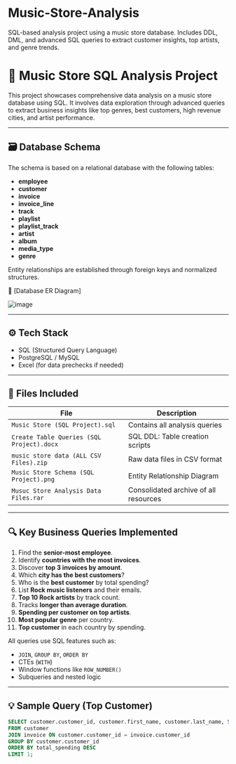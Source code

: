 # Music-Store-Analysis
SQL-based analysis project using a music store database. Includes DDL, DML, and advanced SQL queries to extract customer insights, top artists, and genre trends.

# 🎵 Music Store SQL Analysis Project

This project showcases comprehensive data analysis on a music store database using SQL. It involves data exploration through advanced queries to extract business insights like top genres, best customers, high revenue cities, and artist performance.

---

## 🗃️ Database Schema

The schema is based on a relational database with the following tables:

- **employee**
- **customer**
- **invoice**
- **invoice_line**
- **track**
- **playlist**
- **playlist_track**
- **artist**
- **album**
- **media_type**
- **genre**

Entity relationships are established through foreign keys and normalized structures.

🔗 [Database ER Diagram]



![image](https://github.com/user-attachments/assets/7d1cee25-ea57-4cbd-b2f5-1edccec7f826)

---

## ⚙️ Tech Stack

- SQL (Structured Query Language)
- PostgreSQL / MySQL
- Excel (for data prechecks if needed)

---

## 📂 Files Included

| File | Description |
|------|-------------|
| `Music Store (SQL Project).sql` | Contains all analysis queries |
| `Create Table Queries (SQL Project).docx` | SQL DDL: Table creation scripts |
| `music store data (ALL CSV Files).zip` | Raw data files in CSV format |
| `Music Store Schema (SQL Project).png` | Entity Relationship Diagram |
| `Musuc Store Analysis Data Files.rar` | Consolidated archive of all resources |

---

## 🔍 Key Business Queries Implemented

1. Find the **senior-most employee**.
2. Identify **countries with the most invoices**.
3. Discover **top 3 invoices by amount**.
4. Which **city has the best customers**?
5. Who is the **best customer** by total spending?
6. List **Rock music listeners** and their emails.
7. **Top 10 Rock artists** by track count.
8. Tracks **longer than average duration**.
9. **Spending per customer on top artists**.
10. **Most popular genre** per country.
11. **Top customer** in each country by spending.

All queries use SQL features such as:
- `JOIN`, `GROUP BY`, `ORDER BY`
- CTEs (`WITH`)
- Window functions like `ROW_NUMBER()`
- Subqueries and nested logic

---

## 💡 Sample Query (Top Customer)

```sql
SELECT customer.customer_id, customer.first_name, customer.last_name, SUM(total) AS total_spending
FROM customer
JOIN invoice ON customer.customer_id = invoice.customer_id
GROUP BY customer.customer_id
ORDER BY total_spending DESC
LIMIT 1;
